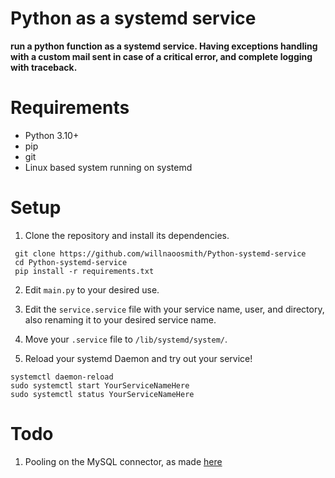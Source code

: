 # Python as a systemd service

**run a python function as a systemd service. Having exceptions handling with a custom mail sent in case of a critical error, and complete logging with traceback.**

# Requirements
- Python 3.10+
- pip
- git
- Linux based system running on systemd

# Setup
1. Clone the repository and install its dependencies.
```
 git clone https://github.com/willnaoosmith/Python-systemd-service
 cd Python-systemd-service
 pip install -r requirements.txt
```

2. Edit `main.py` to your desired use.

3. Edit the `service.service` file with your service name, user, and directory, also renaming it to your desired service name.

4. Move your `.service` file to `/lib/systemd/system/`.

5. Reload your systemd Daemon and try out your service!
```
systemctl daemon-reload
sudo systemctl start YourServiceNameHere
sudo systemctl status YourServiceNameHere
```

# Todo
1. Pooling on the MySQL connector, as made [here](https://stackoverflow.com/questions/32658679/how-to-create-a-mysql-connection-pool-or-any-better-way-to-initialize-the-multip)
